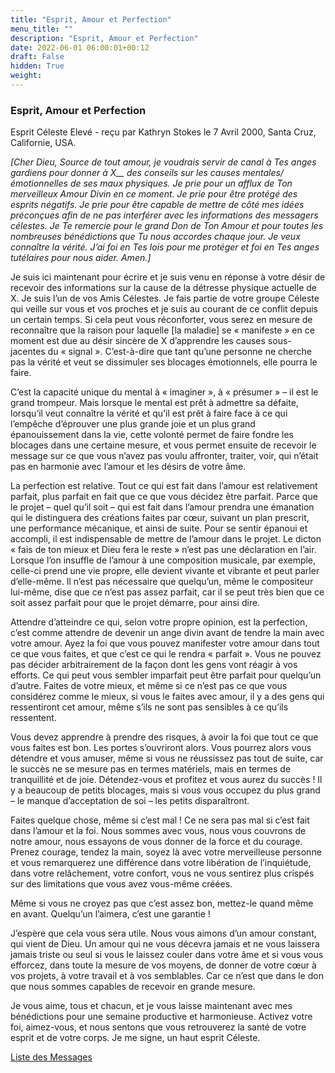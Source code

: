 ```yaml
---
title: "Esprit, Amour et Perfection"
menu_title: ""
description: "Esprit, Amour et Perfection"
date: 2022-06-01 06:00:01+00:12
draft: False
hidden: True
weight:
---
```

### Esprit, Amour et Perfection

Esprit Céleste Elevé - reçu par Kathryn Stokes le 7 Avril 2000, Santa Cruz, Californie, USA.

*[Cher Dieu, Source de tout amour, je voudrais servir de canal à Tes anges gardiens pour donner à X__ des conseils sur les causes mentales/émotionnelles de ses maux physiques. Je prie pour un afflux de Ton merveilleux Amour Divin en ce moment. Je prie pour être protégé des esprits négatifs. Je prie pour être capable de mettre de côté mes idées préconçues afin de ne pas interférer avec les informations des messagers célestes. Je Te remercie pour le grand Don de Ton Amour et pour toutes les nombreuses bénédictions que Tu nous accordes chaque jour. Je veux connaître la vérité. J’ai foi en Tes lois pour me protéger et foi en Tes anges tutélaires pour nous aider. Amen.]*

Je suis ici maintenant pour écrire et je suis venu en réponse à votre désir de recevoir des informations sur la cause de la détresse physique actuelle de X. Je suis l’un de vos Amis Célestes. Je fais partie de votre groupe Céleste qui veille sur vous et vos proches et je suis au courant de ce conflit depuis un certain temps. Si cela peut vous réconforter, vous serez en mesure de reconnaître que la raison pour laquelle [la maladie] se « manifeste » en ce moment est due au désir sincère de X d’apprendre les causes sous-jacentes du « signal ». C’est-à-dire que tant qu’une personne ne cherche pas la vérité et veut se dissimuler ses blocages émotionnels, elle pourra le faire.

C’est la capacité unique du mental à « imaginer », à « présumer » – il est le grand trompeur. Mais lorsque le mental est prêt à admettre sa défaite, lorsqu’il veut connaître la vérité et qu’il est prêt à faire face à ce qui l’empêche d’éprouver une plus grande joie et un plus grand épanouissement dans la vie, cette volonté permet de faire fondre les blocages dans une certaine mesure, et vous permet ensuite de recevoir le message sur ce que vous n’avez pas voulu affronter, traiter, voir, qui n’était pas en harmonie avec l’amour et les désirs de votre âme.

La perfection est relative. Tout ce qui est fait dans l’amour est relativement parfait, plus parfait en fait que ce que vous décidez être parfait. Parce que le projet – quel qu’il soit – qui est fait dans l’amour prendra une émanation qui le distinguera des créations faites par cœur, suivant un plan prescrit, une performance mécanique, et ainsi de suite. Pour se sentir épanoui et accompli, il est indispensable de mettre de l’amour dans le projet. Le dicton « fais de ton mieux et Dieu fera le reste » n’est pas une déclaration en l’air. Lorsque l’on insuffle de l’amour à une composition musicale, par exemple, celle-ci prend une vie propre, elle devient vivante et vibrante et peut parler d’elle-même. Il n’est pas nécessaire que quelqu’un, même le compositeur lui-même, dise que ce n’est pas assez parfait, car il se peut très bien que ce soit assez parfait pour que le projet démarre, pour ainsi dire.

Attendre d’atteindre ce qui, selon votre propre opinion, est la perfection, c’est comme attendre de devenir un ange divin avant de tendre la main avec votre amour. Ayez la foi que vous pouvez manifester votre amour dans tout ce que vous faites, et que c’est ce qui le rendra « parfait ». Vous ne pouvez pas décider arbitrairement de la façon dont les gens vont réagir à vos efforts. Ce qui peut vous sembler imparfait peut être parfait pour quelqu’un d’autre. Faites de votre mieux, et même si ce n’est pas ce que vous considérez comme le mieux, si vous le faites avec amour, il y a des gens qui ressentiront cet amour, même s’ils ne sont pas sensibles à ce qu’ils ressentent.

Vous devez apprendre à prendre des risques, à avoir la foi que tout ce que vous faites est bon. Les portes s’ouvriront alors. Vous pourrez alors vous détendre et vous amuser, même si vous ne réussissez pas tout de suite, car le succès ne se mesure pas en termes matériels, mais en termes de tranquillité et de joie. Détendez-vous et profitez et vous aurez du succès ! Il y a beaucoup de petits blocages, mais si vous vous occupez du plus grand – le manque d’acceptation de soi – les petits disparaîtront.

Faites quelque chose, même si c’est mal ! Ce ne sera pas mal si c’est fait dans l’amour et la foi. Nous sommes avec vous, nous vous couvrons de notre amour, nous essayons de vous donner de la force et du courage. Prenez courage, tendez la main, soyez là avec votre merveilleuse personne et vous remarquerez une différence dans votre libération de l’inquiétude, dans votre relâchement, votre confort, vous ne vous sentirez plus crispés sur des limitations que vous avez vous-même créées.

Même si vous ne croyez pas que c’est assez bon, mettez-le quand même en avant. Quelqu’un l’aimera, c’est une garantie !

J’espère que cela vous sera utile. Nous vous aimons d’un amour constant, qui vient de Dieu. Un amour qui ne vous décevra jamais et ne vous laissera jamais triste ou seul si vous le laissez couler dans votre âme et si vous vous efforcez, dans toute la mesure de vos moyens, de donner de votre cœur à vos projets, à votre travail et à vos semblables. Car ce n’est que dans le don que nous sommes capables de recevoir en grande mesure.

Je vous aime, tous et chacun, et je vous laisse maintenant avec mes bénédictions pour une semaine productive et harmonieuse. Activez votre foi, aimez-vous, et nous sentons que vous retrouverez la santé de votre esprit et de votre corps. Je me signe, un haut esprit Céleste.

[Liste des Messages](/fr-contemporary-messages/fr-contemporary-messages-by-date-order/fr-contemporary-messages-2000)

